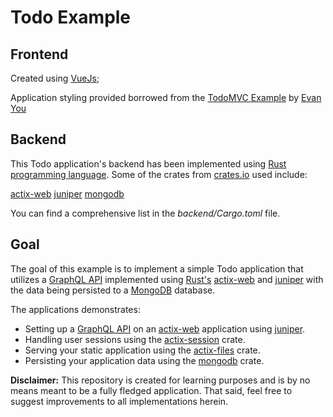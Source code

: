 # Todo Example

## Frontend

Created using [VueJs](https://vuejs.org/);

Application styling provided borrowed from the [TodoMVC Example](https://vuejs.org/v2/examples/todomvc.html) by [Evan You](http://evanyou.me/)

## Backend

This Todo application's backend has been implemented using [Rust programming language](https://rust-lang.org/). Some of the crates from [crates.io](https://crates.io/) used include:

[actix-web](https://crates.io/crates/actix-web)
[juniper](https://crates.io/crates/juniper)
[mongodb](https://crates.io/crates/mongodb)

You can find a comprehensive list in the _backend/Cargo.toml_ file.

## Goal

The goal of this example is to implement a simple Todo application that utilizes a [GraphQL API](https://graphql.org/) implemented using [Rust's](https://rust-lang.org/) [actix-web](https://crates.io/crates/actix-web) and [juniper](https://crates.io/crates/juniper) with the data being persisted to a [MongoDB](https://www.mongodb.com/) database.

The applications demonstrates:

- Setting up a [GraphQL API](https://graphql.org/) on an [actix-web](https://crates.io/crates/actix-web) application using [juniper](https://crates.io/crates/juniper).
- Handling user sessions using the [actix-session](https://crates.io/crates/actix-session) crate.
- Serving your static application using the [actix-files](https://crates.io/crates/actix-files) crate.
- Persisting your application data using the [mongodb](https://crates.io/crates/mongodb) crate.

**Disclaimer:** This repository is created for learning purposes and is by no means meant to be a fully fledged application. That said, feel free to suggest improvements to all implementations herein.
